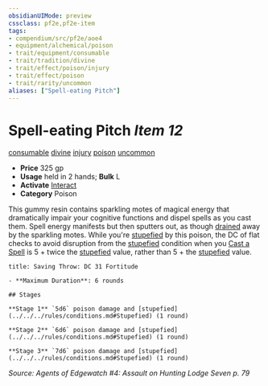 ```yaml
---
obsidianUIMode: preview
cssclass: pf2e,pf2e-item
tags:
- compendium/src/pf2e/aoe4
- equipment/alchemical/poison
- trait/equipment/consumable
- trait/tradition/divine
- trait/effect/poison/injury
- trait/effect/poison
- trait/rarity/uncommon
aliases: ["Spell-eating Pitch"]
---
```

# Spell-eating Pitch *Item 12*  
[consumable](consumable.md)  [divine](divine.md)  [injury](injury.md)  [poison](rules/traits/poison.md)  [uncommon](uncommon.md)  

- **Price** 325 gp
- **Usage** held in 2 hands; **Bulk** L
- **Activate** [Interact](interact.md)
- **Category** Poison

This gummy resin contains sparkling motes of magical energy that dramatically impair your cognitive functions and dispel spells as you cast them. Spell energy manifests but then sputters out, as though [drained](conditions.md#Drained) away by the sparkling motes. While you're [stupefied](conditions.md#Stupefied) by this poison, the DC of flat checks to avoid disruption from the [stupefied](conditions.md#Stupefied) condition when you [Cast a Spell](cast-a-spell.md) is 5 + twice the [stupefied](conditions.md#Stupefied) value, rather than 5 + the [stupefied](conditions.md#Stupefied) value.

```ad-inline-affliction
title: Saving Throw: DC 31 Fortitude

- **Maximum Duration**: 6 rounds

## Stages

**Stage 1** `5d6` poison damage and [stupefied](../../../rules/conditions.md#Stupefied) (1 round)

**Stage 2** `6d6` poison damage and [stupefied](../../../rules/conditions.md#Stupefied) (1 round)

**Stage 3** `7d6` poison damage and [stupefied](../../../rules/conditions.md#Stupefied) (1 round)
```

*Source: Agents of Edgewatch #4: Assault on Hunting Lodge Seven p. 79*
